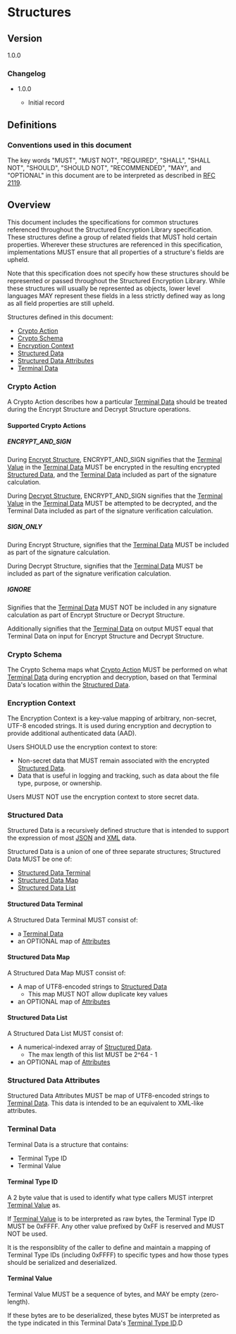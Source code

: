 [//]: # "Copyright Amazon.com Inc. or its affiliates. All Rights Reserved."
[//]: # "SPDX-License-Identifier: CC-BY-SA-4.0"

# Structures

## Version

1.0.0

### Changelog

- 1.0.0

  - Initial record

## Definitions

### Conventions used in this document

The key words "MUST", "MUST NOT", "REQUIRED", "SHALL", "SHALL NOT", "SHOULD", "SHOULD NOT", "RECOMMENDED", "MAY", and "OPTIONAL"
in this document are to be interpreted as described in [RFC 2119](https://tools.ietf.org/html/rfc2119).

## Overview

This document includes the specifications for common structures referenced throughout the
Structured Encryption Library specification.
These structures define a group of related fields that MUST hold certain properties.
Wherever these structures are referenced in this specification,
implementations MUST ensure that all properties of a structure's fields are upheld.

Note that this specification does not specify how these structures should be represented or passed
throughout the Structured Encryption Library.
While these structures will usually be represented as objects, lower level languages MAY represent
these fields in a less strictly defined way as long as all field properties are still upheld.

Structures defined in this document:

- [Crypto Action](#crypto-action)
- [Crypto Schema](#crypto-schema)
- [Encryption Context](#encryption-context)
- [Structured Data](#structured-data)
- [Structured Data Attributes](#structured-data-attributes)
- [Terminal Data](#terminal-data)

### Crypto Action

A Crypto Action describes how a particular [Terminal Data](#terminal-data) should be treated
during the Encrypt Structure and Decrypt Structure operations.

#### Supported Crypto Actions

##### ENCRYPT_AND_SIGN

During [Encrypt Structure](encrypt-structure.md#encrypt-structure),
ENCRYPT_AND_SIGN signifies that the [Terminal Value](#terminal-value) in the [Terminal Data](#terminal-data)
MUST be encrypted in the resulting encrypted [Structured Data](#structured-data),
and the [Terminal Data](#terminal-data) included as part of the signature calculation.

During [Decrypt Structure](decrypt-structure.md#decrypt-structure),
ENCRYPT_AND_SIGN  signifies that the [Terminal Value](#terminal-value) in the [Terminal Data](#terminal-data)
MUST be attempted to be decrypted, and the Terminal Data included as part of the signature verification calculation.

##### SIGN_ONLY

During Encrypt Structure,
signifies that the [Terminal Data](#terminal-data) MUST be included as part of the signature calculation.

During Decrypt Structure,
signifies that the [Terminal Data](#terminal-data) MUST be included as part of the signature verification calculation.

##### IGNORE

Signifies that the [Terminal Data](#terminal-data) MUST NOT be included in any signature calculation as part of
Encrypt Structure or Decrypt Structure.

Additionally signifies that the [Terminal Data](#terminal-data) on output MUST equal that Terminal Data on input for
Encrypt Structure and Decrypt Structure.

### Crypto Schema

The Crypto Schema maps what [Crypto Action](#crypto-action) MUST be performed on what [Terminal Data](#terminal-data)
during encryption and decryption, based on that Terminal Data's location within the [Structured Data](#structured-data).

### Encryption Context

The Encryption Context is a key-value mapping of arbitrary, non-secret, UTF-8 encoded strings.
It is used during encryption and decryption to provide additional authenticated data (AAD).

Users SHOULD use the encryption context to store:

- Non-secret data that MUST remain associated with the encrypted [Structured Data](#structured-data).
- Data that is useful in logging and tracking, such as data about the file type, purpose, or ownership.

Users MUST NOT use the encryption context to store secret data.

### Structured Data

Structured Data is a recursively defined structure that is intended to support
the expression of most [JSON](https://datatracker.ietf.org/doc/html/rfc7159) and [XML](https://www.w3.org/TR/xml/) data.

Structured Data is a union of one of three separate structures;
Structured Data MUST be one of:
- [Structured Data Terminal](#structured-data-terminal)
- [Structured Data Map](#structured-data-map)
- [Structured Data List](#structured-data-list)

#### Structured Data Terminal

A Structured Data Terminal MUST consist of:
- a [Terminal Data](#terminal-data)
- an OPTIONAL map of [Attributes](#structured-data-attributes)

#### Structured Data Map

A Structured Data Map MUST consist of:
- A map of UTF8-encoded strings to [Structured Data](#structured-data)
  - This map MUST NOT allow duplicate key values 
- an OPTIONAL map of [Attributes](#structured-data-attributes)

#### Structured Data List

A Structured Data List MUST consist of:

- A numerical-indexed array of [Structured Data](#structured-data).
  - The max length of this list MUST be 2^64 - 1
- an OPTIONAL map of [Attributes](#structured-data-attributes)

### Structured Data Attributes

Structured Data Attributes MUST be map of UTF8-encoded strings to [Terminal Data](#terminal-data).
This data is intended to be an equivalent to XML-like attributes.

### Terminal Data

Terminal Data is a structure that contains:

- Terminal Type ID
- Terminal Value

#### Terminal Type ID

A 2 byte value that is used to identify what type callers MUST interpret [Terminal Value](#terminal-value) as.

If [Terminal Value](#terminal-value) is to be interpreted as raw bytes,
the Terminal Type ID MUST be 0xFFFF.
Any other value prefixed by 0xFF is reserved and MUST NOT be used.

It is the responsiblity of the caller to define and maintain a mapping of Terminal Type IDs (including 0xFFFF) to specific types
and how those types should be serialized and deserialized.

#### Terminal Value

Terminal Value MUST be a sequence of bytes, and MAY be empty (zero-length).

If these bytes are to be deserialized, these bytes MUST be interpreted as the type indicated in this Terminal Data's [Terminal Type ID](#terminal-type-id).D
